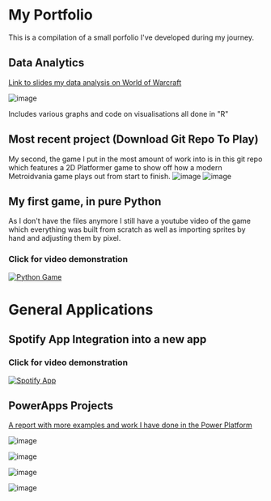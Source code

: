 # My Portfolio
This is a compilation of a small porfolio I've developed during my journey.

## Data Analytics
[Link to slides my data analysis on World of Warcraft](Data_Manipulation.pdf)

![image](https://github.com/RolandasLeon/GameDevPortfolio/assets/72037048/6eb079d6-73e4-44b2-af62-049588c3496a)

Includes various graphs and code on visualisations all done in "R"


## Most recent project (Download Git Repo To Play)
My second, the game I put in the most amount of work into is in this git repo which features a 2D Platformer game to show off how a modern Metroidvania game plays out from start to finish.
![image](https://github.com/RolandasLeon/GameDevPortfolio/assets/72037048/52b296cf-3e0b-45c2-baff-ee3c7c11bb7f)
![image](https://github.com/RolandasLeon/GameDevPortfolio/assets/72037048/7f329901-12d1-471c-bbed-b8b17e315875)

## My first game, in pure Python
As I don't have the files anymore I still have a youtube video of the game which everything was built from scratch as well as importing sprites by hand and adjusting them by pixel.
### Click for video demonstration
[![Python Game](https://img.youtube.com/vi/TjiNKc-bfKg/hqdefault.jpg)](https://www.youtube.com/watch?v=TjiNKc-bfKg)

# General Applications
## Spotify App Integration into a new app
### Click for video demonstration
[![Spotify App](https://img.youtube.com/vi/5p6KBzC5My0/hqdefault.jpg)](https://youtu.be/5p6KBzC5My0)

## PowerApps Projects
[A report with more examples and work I have done in the Power Platform](https://1drv.ms/u/s!AlofhCYB4B9ilCMMzFNT5zI8mUZd?e=ndYeyk)

![image](https://github.com/RolandasLeon/GameDevPortfolio/assets/72037048/4a372c66-5762-4d08-bf8c-00e398a81a8f)

![image](https://github.com/RolandasLeon/GameDevPortfolio/assets/72037048/f192d977-13c1-4004-a8c7-ccddbcde915b)

![image](https://github.com/RolandasLeon/GameDevPortfolio/assets/72037048/3f3b6d30-2acf-4565-b0c7-62084c6a5499)

![image](https://github.com/RolandasLeon/GameDevPortfolio/assets/72037048/65d85c26-3f24-41da-8ec3-8b7ef1fda133)

